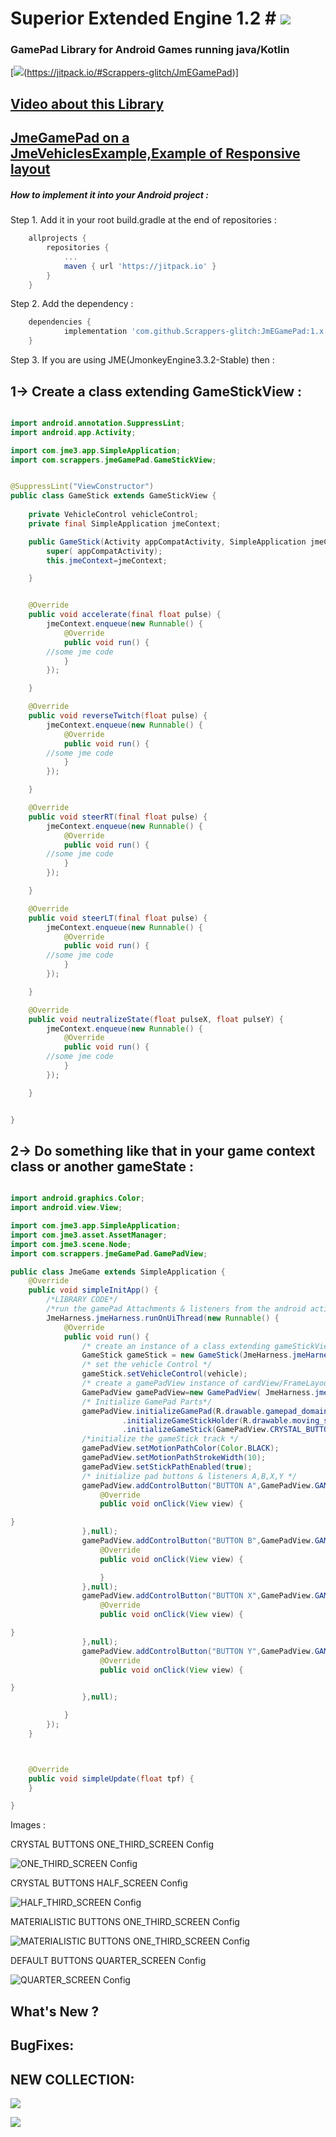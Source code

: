 # Superior Extended Engine 1.2 # ![](https://github.com/Scrappers-glitch/Superior-Extended-Engine/blob/master/GamePad/src/main/java/com/scrappers/jmeGamePad/Attachments/LogoMod1.png)

### GamePad Library for Android Games running java/Kotlin ###

[![](https://jitpack.io/v/Scrappers-glitch/JmEGamePad.svg)(https://jitpack.io/#Scrappers-glitch/JmEGamePad)]

## [Video about this Library ](https://youtu.be/-fifyREL2Yo) ##
## [JmeGamePad on a JmeVehiclesExample,Example of Responsive layout](https://youtu.be/LZkmWAvh9j0) ##

##### How to implement it into your Android project :

Step 1. Add it in your root build.gradle at the end of repositories :
```gradle
	allprojects {
		repositories {
			...
			maven { url 'https://jitpack.io' }
		}
	}
  ```

Step 2. Add the dependency :
```gradle
	dependencies {
	        implementation 'com.github.Scrappers-glitch:JmEGamePad:1.x.x'
	}
```
Step 3. If you are using JME(JmonkeyEngine3.3.2-Stable) then :

## 1-> Create a class extending GameStickView : ##
```java

import android.annotation.SuppressLint;
import android.app.Activity;

import com.jme3.app.SimpleApplication;
import com.scrappers.jmeGamePad.GameStickView;


@SuppressLint("ViewConstructor")
public class GameStick extends GameStickView {
    
    private VehicleControl vehicleControl;
    private final SimpleApplication jmeContext;

    public GameStick(Activity appCompatActivity, SimpleApplication jmeContext) {
        super( appCompatActivity);
        this.jmeContext=jmeContext;

    }


    @Override
    public void accelerate(final float pulse) {
        jmeContext.enqueue(new Runnable() {
            @Override
            public void run() {
		//some jme code
            }
        });

    }

    @Override
    public void reverseTwitch(float pulse) {
        jmeContext.enqueue(new Runnable() {
            @Override
            public void run() {
		//some jme code
            }
        });

    }

    @Override
    public void steerRT(final float pulse) {
        jmeContext.enqueue(new Runnable() {
            @Override
            public void run() {
		//some jme code
            }
        });

    }

    @Override
    public void steerLT(final float pulse) {
        jmeContext.enqueue(new Runnable() {
            @Override
            public void run() {
		//some jme code
            }
        });

    }

    @Override
    public void neutralizeState(float pulseX, float pulseY) {
        jmeContext.enqueue(new Runnable() {
            @Override
            public void run() {
		//some jme code            
            }
        });

    }


}
```

## 2-> Do something like that in your game context class or another gameState : ##

```java

import android.graphics.Color;
import android.view.View;

import com.jme3.app.SimpleApplication;
import com.jme3.asset.AssetManager;
import com.jme3.scene.Node;
import com.scrappers.jmeGamePad.GamePadView;

public class JmeGame extends SimpleApplication {
    @Override
    public void simpleInitApp() {
        /*LIBRARY CODE*/
        /*run the gamePad Attachments & listeners from the android activity UI thread */
        JmeHarness.jmeHarness.runOnUiThread(new Runnable() {
            @Override
            public void run() {
                /* create an instance of a class extending gameStickView to easily handle the listeners */
                GameStick gameStick = new GameStick(JmeHarness.jmeHarness,JmeGame.this);
                /* set the vehicle Control */
                gameStick.setVehicleControl(vehicle);
                /* create a gamePadView instance of cardView/FrameLayout to display gamePad Component */
                GamePadView gamePadView=new GamePadView( JmeHarness.jmeHarness,gameStick);
                /* Initialize GamePad Parts*/
                gamePadView.initializeGamePad(R.drawable.gamepad_domain,GamePadView.ONE_THIRD_SCREEN)
                         .initializeGameStickHolder(R.drawable.moving_stick_domain)
                         .initializeGameStick(GamePadView.CRYSTAL_BUTTONS,R.drawable.ic_baseline_gamepad_24,200);
                /*initialize the gameStick track */
                gamePadView.setMotionPathColor(Color.BLACK);
                gamePadView.setMotionPathStrokeWidth(10);
                gamePadView.setStickPathEnabled(true);
                /* initialize pad buttons & listeners A,B,X,Y */
                gamePadView.addControlButton("BUTTON A",GamePadView.GAMEPAD_BUTTON_A ,GamePadView.CRYSTAL_BUTTONS, R.drawable.ic_baseline_gamepad_24,new View.OnClickListener() {
                    @Override
                    public void onClick(View view) {

}
                },null);
                gamePadView.addControlButton("BUTTON B",GamePadView.GAMEPAD_BUTTON_B , GamePadView.CRYSTAL_BUTTONS, R.drawable.ic_baseline_gamepad_24,new View.OnClickListener() {
                    @Override
                    public void onClick(View view) {

                    }
                },null);
                gamePadView.addControlButton("BUTTON X",GamePadView.GAMEPAD_BUTTON_X , GamePadView.CRYSTAL_BUTTONS, R.drawable.ic_baseline_gamepad_24,new View.OnClickListener() {
                    @Override
                    public void onClick(View view) {

}
                },null);
                gamePadView.addControlButton("BUTTON Y",GamePadView.GAMEPAD_BUTTON_Y , GamePadView.CRYSTAL_BUTTONS, R.drawable.ic_baseline_gamepad_24,new View.OnClickListener() {
                    @Override
                    public void onClick(View view) {

}
                },null);

            }
        });
    }



    @Override
    public void simpleUpdate(float tpf) {
    }

}

```




Images :

CRYSTAL BUTTONS ONE_THIRD_SCREEN Config

![ONE_THIRD_SCREEN Config](https://i.imgur.com/qIvQhOw.png)

CRYSTAL BUTTONS HALF_SCREEN Config

![HALF_THIRD_SCREEN Config](https://i.imgur.com/z4FkJi9.png)

MATERIALISTIC BUTTONS ONE_THIRD_SCREEN Config

![MATERIALISTIC BUTTONS ONE_THIRD_SCREEN Config](https://i.imgur.com/EA5XKSE.png)

DEFAULT BUTTONS QUARTER_SCREEN Config

![QUARTER_SCREEN Config](https://i.imgur.com/gEo45K2.png)

## What's New ?

## BugFixes:



## NEW COLLECTION:

![](https://i.imgur.com/ytIm371.png)

![](https://i.imgur.com/ZUh2sI0.png)


